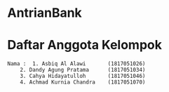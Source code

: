 # AntrianBank
# Daftar Anggota Kelompok

	Nama :  1. Asbiq Al Alawi 		(1817051026)
		2. Dandy Agung Pratama 		(1817051034)
		3. Cahya Hidayatulloh  		(1817051046)
		4. Achmad Kurnia Chandra	(1817051070)
